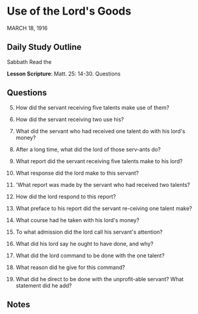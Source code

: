 # Use of the Lord's Goods
MARCH 18, 1916

## Daily Study Outline

Sabbath Read the

**Lesson Scripture**: Matt. 25: 14-30. Questions

## Questions

5. How did the servant receiving five talents make use of them? 

6. How did the servant receiving two use his? 

7. What did the servant who had received one talent do with his lord's money? 

8. After a long time, what did the lord of those serv-ants do? 

9. What report did the servant receiving five talents make to his lord? 

10. What response did the lord make to this servant? 

11. 'What report was made by the servant who had received two talents? 

12. How did the lord respond to this report? 

13. What preface to his report did the servant re-ceiving one talent make? 

14. What course had he taken with his lord's money? 

15. To what admission did the lord call his servant's attention? 

16. What did his lord say he ought to have done, and why? 

17. What did the lord command to be done with the one talent? 

18. What reason did he give for this command? 

19. What did he direct to be done with the unprofit-able servant? What statement did he add? 

## Notes


